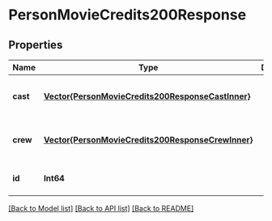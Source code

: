 # PersonMovieCredits200Response


## Properties
Name | Type | Description | Notes
------------ | ------------- | ------------- | -------------
**cast** | [**Vector{PersonMovieCredits200ResponseCastInner}**](PersonMovieCredits200ResponseCastInner.md) |  | [optional] [default to nothing]
**crew** | [**Vector{PersonMovieCredits200ResponseCrewInner}**](PersonMovieCredits200ResponseCrewInner.md) |  | [optional] [default to nothing]
**id** | **Int64** |  | [optional] [default to 0]


[[Back to Model list]](../README.md#models) [[Back to API list]](../README.md#api-endpoints) [[Back to README]](../README.md)


